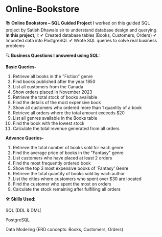 # Online-Bookstore
📚 **Online Bookstore – SQL Guided Project**
I worked on this guided SQL project by Satish Dhawale sir to understand database design and querying.
**In this project**, I:
✔ Created database tables (Books, Customers, Orders)
✔ Imported data into PostgreSQL
✔ Wrote SQL queries to solve real business problems

🔍 **Business Questions I answered using SQL:**

**Basic  Queries-**
 1) Retrieve all books in the "Fiction" genre
 2) Find books published after the year 1950
 3) List all customers from the Canada
 4) Show orders placed in November 2023
 5) Retrieve the total stock of books available
 6) Find the details of the most expensive book
 7) Show all customers who ordered more than 1 quantity of a book
 8) Retrieve all orders where the total amount exceeds $20
 9) List all genres available in the Books table
 10) Find the book with the lowest stock
 11) Calculate the total revenue generated from all orders

**Advance Queries-**
 1) Retrieve the total number of books sold for each genre
 2) Find the average price of books in the "Fantasy" genre
 3) List customers who have placed at least 2 orders
 4) Find the most frequently ordered book
 5) Show the top 3 most expensive books of 'Fantasy' Genre 
 6) Retrieve the total quantity of books sold by each author
 7) List the cities where customers who spent over $30 are located
 8) Find the customer who spent the most on orders
 9) Calculate the stock remaining after fulfilling all orders

🛠 **Skills Used:**

SQL (DDL & DML)

PostgreSQL

Data Modeling (ERD concepts: Books, Customers, Orders)
